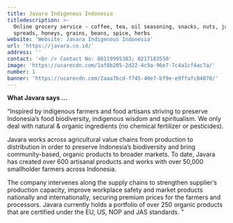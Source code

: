 ```yaml
---
title: Javara Indigenous Indonesia
titledescription: >-
  Online grocery service - coffee, tea, oil seasoning, snacks, nuts, jams,
  spreads, honeys, grains, beans, spice, herbs
website: 'Website: Javara Indigenous Indonesia'
url: 'https://javara.co.id/'
address: ''
contact: '<br /> Contact No: 08119995383; 0217183550'
image: 'https://ucarecdn.com/1af8b205-2d22-4c9a-96e7-7c4a1cf4ac7a/'
number: 1
banner: 'https://ucarecdn.com/2aaa7bcd-f745-40e7-bf9e-e9ffafc84070/'
---
```

**What Javara says ...**

“Inspired by indigenous farmers and food artisans striving to preserve Indonesia’s food biodiversity, indigenous wisdom and spiritualism. We only deal with natural & organic ingredients (no chemical fertilizer or pesticides). 

Javara works across agricultural value chains from production to distribution in order to preserve Indonesia’s biodiversity and bring community-based, organic products to broader markets. To date, Javara has created over 600 artisanal products and works with over 50,000 smallholder farmers across Indonesia.

The company intervenes along the supply chains to strengthen supplier’s production capacity, improve workplace safety and market products nationally and internationally, securing premium prices for the farmers and processors. Javara currently holds a portfolio of over 250 organic products that are certified under the EU, US, NOP and JAS standards. "
